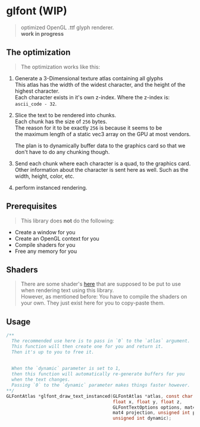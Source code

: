 # glfont (WIP)
> optimized OpenGL .ttf glyph renderer.  
> **work in progress**

## The optimization
> The optimization works like this:
1. Generate a 3-Dimensional texture atlas containing all glyphs  
   This atlas has the width of the widest character, and the height of the
   highest character.  
   Each character exists in it's own z-index.
   Where the z-index is: `ascii_code - 32`.
   
2. Slice the text to be rendered into chunks.  
   Each chunk has the size of `256` bytes.  
   The reason for it to be exactly `256` is because it seems to be  
   the maximum length of a static vec3 array on the GPU at most vendors.
   
   The plan is to dynamically buffer data to the graphics card so that we don't
   have to do any chunking though.
   
   
3. Send each chunk where each character is a quad, to the graphics card.  
   Other information about the character is sent here as well.
   Such as the width, height, color, etc.
   
4. perform instanced rendering.

## Prerequisites
> This library does **not** do the following:
* Create a window for you
* Create an OpenGL context for you
* Compile shaders for you
* Free any memory for you

## Shaders
> There are some shader's [here](assets/shaders) that are supposed to be put to use
> when rendering text using this library.  
> However, as mentioned before: You have to compile the shaders on your own.
> They just exist here for you to copy-paste them.

## Usage
```C
/**
  The recommended use here is to pass in `0` to the `atlas` argument.
  This function will then create one for you and return it.
  Then it's up to you to free it.
  
  
  When the `dynamic` parameter is set to 1,
  then this function will automatically re-generate buffers for you
  when the text changes.
  Passing `0` to the `dynamic` parameter makes things faster however.
**/
GLFontAtlas *glfont_draw_text_instanced(GLFontAtlas *atlas, const char *text,
                                        float x, float y, float z,
                                        GLFontTextOptions options, mat4 view,
                                        mat4 projection, unsigned int program,
                                        unsigned int dynamic);
```


